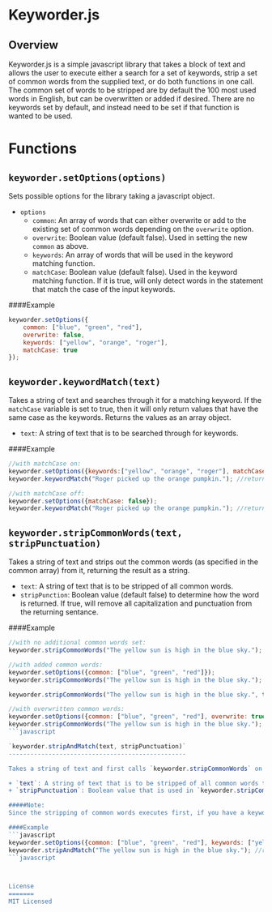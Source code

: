 Keyworder.js
============

Overview
--------
Keyworder.js is a simple javascript library that takes a block of text and allows the user to execute either a search for a set of keywords, strip a set of common words from the supplied text, or do both functions in one call. 
The common set of words to be stripped are by default the 100 most used words in English, but can be overwritten or added if desired. 
There are no keywords set by default, and instead need to be set if that function is wanted to be used.

Functions
=========
`keyworder.setOptions(options)`
----------------------

Sets possible options for the library taking a javascript object.

+ `options`
	+ `common`: An array of words that can either overwrite or add to the existing set of common words depending on the `overwrite` option.
	+ `overwrite`: Boolean value (default false). Used in setting the new `common` as above.
	+ `keywords`: An array of words that will be used in the keyword matching function.
	+ `matchCase`: Boolean value (default false). Used in the keyword matching function. If it is true, will only detect words in the statement that match the case of the input keywords.

####Example
```javascript
keyworder.setOptions({
	common: ["blue", "green", "red"],
	overwrite: false,
	keywords: ["yellow", "orange", "roger"],
	matchCase: true
});
```

`keyworder.keywordMatch(text)`
------------------------------

Takes a string of text and searches through it for a matching keyword. If the `matchCase` variable is set to true, then it will only return values that have the same case as the keywords. Returns the values as an array object.

+ `text`: A string of text that is to be searched through for keywords.

####Example
```javascript
//with matchCase on:
keyworder.setOptions({keywords:["yellow", "orange", "roger"], matchCase: true});
keyworder.keywordMatch("Roger picked up the orange pumpkin."); //returns ["orange"]

//with matchCase off:
keyworder.setOptions({matchCase: false});
keyworder.keywordMatch("Roger picked up the orange pumpkin."); //returns ["orange", "roger"]
```

`keyworder.stripCommonWords(text, stripPunctuation)`
----------------------------------------------------

Takes a string of text and strips out the common words (as specified in the common array) from it, returning the result as a string. 

+ `text`: A string of text that is to be stripped of all common words.
+ `stripPunction`: Boolean value (default false) to determine how the word is returned. If true, will remove all capitalization and punctuation from the returning sentance.

####Example
```javascript
//with no additional common words set:
keyworder.stripCommonWords("The yellow sun is high in the blue sky."); //returns "yellow sun high blue sky."

//with added common words:
keyworder.setOptions({common: ["blue", "green", "red"]});
keyworder.stripCommonWords("The yellow sun is high in the blue sky."); //returns "yellow sun high sky."

keyworder.stripCommonWords("The yellow sun is high in the blue sky.", true); //returns "yellow sun high sky"

//with overwritten common words:
keyworder.setOptions({common: ["blue", "green", "red"], overwrite: true});
keyworder.stripCommonWords("The yellow sun is high in the blue sky."); //returns "The yellow sun is high in the sky."
```javascript

`keyworder.stripAndMatch(text, stripPunctuation)`
-------------------------------------------------

Takes a string of text and first calls `keyworder.stripCommonWords` on it, then takes the result and calls `keyworder.keywordMatch` on it. Returns an array of matching keywords.

+ `text`: A string of text that is to be stripped of all common words than matched agains keywords.
+ `stripPunctuation`: Boolean value that is used in `keyworder.stripCommonWords`.

#####Note:
Since the stripping of common words executes first, if you have a keyword that is also a common word, it will not be returned in this function call.

####Example
```javascript
keyworder.setOptions({common: ["blue", "green", "red"], keywords: ["yellow", "blue", "sun"]});
keyworder.stripAndMatch("The yellow sun is high in the blue sky."); //returns ["yellow", "sun"]
```javascript



License
=======
MIT Licensed
